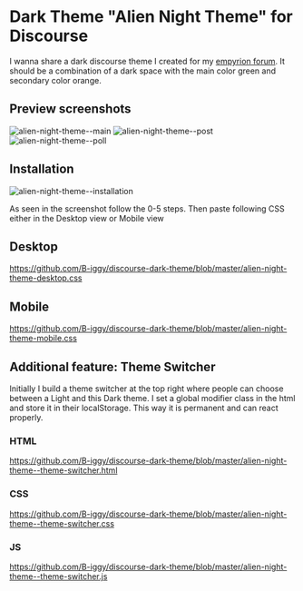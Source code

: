 # Dark Theme "Alien Night Theme" for Discourse

I wanna share a dark discourse theme I created for my [empyrion forum](https://forum.empyrion-homeworld.net).
It should be a combination of a dark space with the main color green and secondary color orange.

## Preview screenshots
![alien-night-theme--main](https://raw.githubusercontent.com/B-iggy/discourse-dark-theme/master/alien-night-theme--main.png)
![alien-night-theme--post](https://raw.githubusercontent.com/B-iggy/discourse-dark-theme/master/alien-night-theme--post.png)
![alien-night-theme--poll](https://raw.githubusercontent.com/B-iggy/discourse-dark-theme/master/alien-night-theme--poll.png)

## Installation
![alien-night-theme--installation](https://raw.githubusercontent.com/B-iggy/discourse-dark-theme/master/alien-night-theme--installation.png)

As seen in the screenshot follow the 0-5 steps. Then paste following CSS either in the Desktop view or Mobile view

## Desktop
https://github.com/B-iggy/discourse-dark-theme/blob/master/alien-night-theme-desktop.css

## Mobile
https://github.com/B-iggy/discourse-dark-theme/blob/master/alien-night-theme-mobile.css

## Additional feature: Theme Switcher
Initially I build a theme switcher at the top right where people can choose between a Light and this Dark theme.
I set a global modifier class in the html and store it in their localStorage. 
This way it is permanent and can react properly.

### HTML
https://github.com/B-iggy/discourse-dark-theme/blob/master/alien-night-theme--theme-switcher.html

### CSS
https://github.com/B-iggy/discourse-dark-theme/blob/master/alien-night-theme--theme-switcher.css

### JS
https://github.com/B-iggy/discourse-dark-theme/blob/master/alien-night-theme--theme-switcher.js
